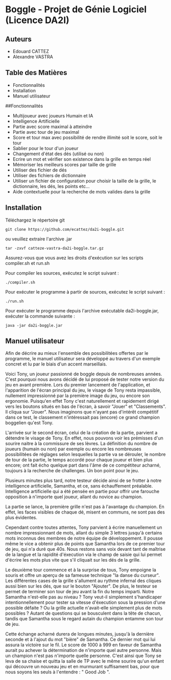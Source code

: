 # Boggle - Projet de Génie Logiciel (Licence DA2I)

## Auteurs

- Edouard CATTEZ
- Alexandre VASTRA

## Table des Matières

- Fonctionnalités
- Installation
- Manuel utilisateur


##Fonctionnalités

- Multijoueur avec joueurs Humain et IA
- Intelligence Artificielle
- Partie avec score maximal à atteindre
- Partie avec tour de jeu maximal
- Score et tour max avec possibilité de rendre illimité soit le score, soit le tour
- Sablier pour le tour d'un joueur
- Changement d'état des dés (utilisé ou non)
- Ecrire un mot et vérifier son existence dans la grille en temps réel
- Mémoriser les meilleurs scores par taille de grille
- Utiliser des fichier de dés
- Utiliser des fichiers de dictionnaire
- Utiliser un fichier de configuration pour choisir la taille de la grille, le dictionnaire, les dés, les points etc...
- Aide contextuelle pour la recherche de mots valides dans la grille

## Installation

Téléchargez le répertoire git

```
git clone https://github.com/ecattez/da2i-boggle.git
```

ou veuillez extraire l'archive .jar

```
tar -zxvf catteze-vastra-da2i-boggle.tar.gz
```

Assurez-vous que vous avez les droits d'exécution sur les scripts compiler.sh et run.sh

Pour compiler les sources, exécutez le script suivant :

```
./compiler.sh
```

Pour exécuter le programme à partir de sources, exécutez le script suivant :

```
./run.sh
```

Pour exécuter le programme depuis l'archive exécutable da2i-boggle.jar, exécuter la commande suivante :

```
java -jar da2i-boggle.jar
```

## Manuel utilisateur

Afin de décrire au mieux l'ensemble des possibilitées offertes par le programme, le manuel utilisateur sera développé au travers d'un exemple concret et lu par le biais d'un accent marseillais.

Voici Tony, un joueur passionné de boggle depuis de nombreuses années. C'est pourquoi nous avons décidé de lui proposé de tester notre version du jeu en avant première. Lors du premier lancement de l'application, et l'apparition de l'écran principal du jeu, le visage de Tony resta impassible, nullement impressionné par la première image du jeu, ou encore son ergonomie. Puisqu'en effet Tony c'est naturellement et rapidement dirigé vers les boutons situés en bas de l'écran, à savoir "Jouer" et "Classements". Il cliqua sur "Jouer". Nous imaginons que n'ayant pas d'intérêt compétitif dans ce test, le classement n'intéressait pas (encore) ce grand champion boggelien qu'est Tony.

L'arrivée sur le second écran, celui de la création de la partie, parvient a détendre le visage de Tony. En effet, nous pouvons voir les prémisses d'un sourire naitre à la commissure de ses lèvres. La définition du nombre de joueurs (humain ou non) par exemple ou encore les nombreuses possibilitées de réglages selon lesquelles la partie va se dérouler, le nombre de tour de la partie, le temps accordé pour chaque joueur et bien plus encore; ont fait écho quelque part dans l'âme de ce compétiteur acharné, toujours à la recherche de challenges. Un bon point pour le jeu.

Plusieurs minutes plus tard, notre testeur décide ainsi de se frotter à notre intelligence artificielle, Samantha, et ce, sans échauffement préalable. Intelligence artificielle qui a été pensée en partie pour offrir une farouche opposition à n'importe quel joueur, allant du novice au champion.

La partie se lance, la première grille n'est pas à l'avantage du champion. En effet, les faces visibles de chaque dé, misent en communs, ne sont pas des plus évidentes.

Cependant contre toutes attentes, Tony parvient à écrire manuellement un nombre impressionnant de mots, allant du simple 3 lettres jusqu'à certains mots inconnus des membres de notre équipe de développement. Il pousse même le vice a obtenir plus de points que Samantha lors de ce premier tour de jeu, qui n'a duré que 40s. Nous restons sans voix devant tant de maîtrise de la langue et la rapidité d'éxecution via le champ de saisie qui lui permet d'écrire les mots plus vite que s'il cliquait sur les dés de la grille.

Le deuxième tour commence et à la surprise de tous, Tony empoigne la souris et offre un aperçu de sa fameuse technique "la danse du curseur". Les différentes cases de la grille s'allument au rythme infernal des cliques aussi bien sur les dés, que sur le bouton "Ajouter". De plus, le testeur se permet de terminer son tour de jeu avant la fin du temps imparti. Notre Samantha n'est-elle pas au niveau ? Tony veut-il simplement s'handicaper intentionnellement pour tester sa vitesse d'éxecution sous la pression d'une possible défaite ? Ou la grille actuelle n'avait-elle simplement plus de mots possibles ? Autant de questions qui se bousculent dans la tête de chacun, tandis que Samantha sous le regard autain du champion entamme son tour de jeu. 

Cette échange acharné durera de longues minutes, jusqu'à la dernière seconde et à l'ajout du mot "bière" de Samantha. Ce dernier mot qui lui assura la victoire sur le fil. Le score de 1000 à 999 en faveur de Samantha aurait pu achever la détermination de n'importe quel autre personne. Mais un champion n'est pas n'importe quelle personne. C'est ainsi que Tony se leva de sa chaise et quitta la salle de TP avec le même sourire qu'un enfant qui découvre un nouveau jeu et en murmurant suffisament bas, pour que nous soyons les seuls à l'entendre : " Good Job ".



